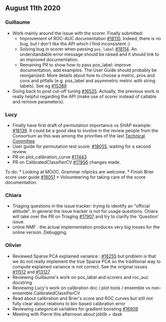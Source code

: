 ## August 11th 2020

### Guillaume

* Work mainly around the issue with the scorer. Finally submitted:
    * Improvement of ROC-AUC documentation [#18110](https://github.com/scikit-learn/scikit-learn/pull/18110).
      Indeed, there is no bug, but I don't like the API which I find inconsistent :)
    * Solving bug in scorer when passing `pos_label` [#18114](https://github.com/scikit-learn/scikit-learn/pull/18114).
      An understandable error message should be raised and it should link to an improved documentation.
    * Remaining PR to show how to pass pos_label: improve documentation, add examples. The User Guide should probably be reorganized.
      More details about how to choose a metric, pros and cons and pitfalls (e.g. pos_label and asymmetric metric with string labels).
      See eg [#15389](https://github.com/scikit-learn/scikit-learn/issues/15389)
* Going back to post cut-off tuning [#16525](https://github.com/scikit-learn/scikit-learn/pull/16525).
  Actually, the previous work is really helpful regarding the API (make use of scorer instead of callable and remove parameters).

### Lucy

* Finally have first draft of permutation importance vs SHAP example: [#18139](https://github.com/scikit-learn/scikit-learn/pull/18139).
  It could be a good idea to involve in the review people from the Consortium as this was among the priorities of the last
  [Technical Committee](https://scikit-learn.fondation-inria.fr/technical-committee-february-3-2020/) 
* User guide for permutation test score: [#18055](https://github.com/scikit-learn/scikit-learn/pull/18055), waiting for a second review.
* PR on plot_calibration_curve [#17443](https://github.com/scikit-learn/scikit-learn/pull/17443) 
* PR on CalibratedClassifierCV [#17856](https://github.com/scikit-learn/scikit-learn/pull/17856) changes made.

To do:
    * Looking at MOOC. Grammar nitpicks are welcome.
    * Finish Brier score user guide [#18051](https://github.com/scikit-learn/scikit-learn/pull/18051)
    * Volounteering for taking care of the score documentation.
    
### Chiara

* Triaging questions in the issue tracker: trying to identify an "official attitude".
  In general the issue tracker is not for usage questions.
  Chiara will take over the PR on Triaging [#17907](https://github.com/scikit-learn/scikit-learn/pull/17907) and try to clarify the 'Question'
  issue.
* online NMF : the actual implementation produces very big losses for the online version. Debugging.

### Olivier

* Reviewed Sparse PCA explained variance : [#16255](https://github.com/scikit-learn/scikit-learn/pull/16255) but problem is that we do
  not really implement the true Sparse PCA so the traditional way to compute explained variance is not correct.
  See the original issues [#11512](https://github.com/scikit-learn/scikit-learn/issues/11512) and
  [#13127](https://github.com/scikit-learn/scikit-learn/issues/13127)
* Reviewing Guillaume's work on pos_label and scorers and roc_auc docstring
* Reviewing Lucy's work on calibration doc / plot tools / ensemble vs non-ensemble CalibratedClassifierCV
* Read about calibration and Brier's score and ROC curves but still not fully clear about relations to bin-based calibration error
* Reviewing categorical variables for gradient boosting [#16909](https://github.com/scikit-learn/scikit-learn/pull/16909)
* Meeting with Pierre this afternoon about joblib + dask
